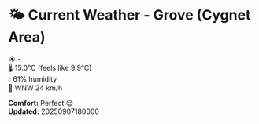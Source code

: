 # 🌤️ Current Weather - Grove (Cygnet Area)

☀️ **-**  
🌡️ 15.0°C (feels like 9.9°C)  
💧 61% humidity  
💨 WNW 24 km/h  

**Comfort:** Perfect 😌  
**Updated:** 20250907180000
